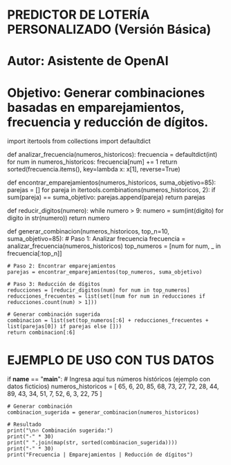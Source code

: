 # PREDICTOR DE LOTERÍA PERSONALIZADO (Versión Básica)
# Autor: Asistente de OpenAI
# Objetivo: Generar combinaciones basadas en emparejamientos, frecuencia y reducción de dígitos.

import itertools
from collections import defaultdict

def analizar_frecuencia(numeros_historicos):
    frecuencia = defaultdict(int)
    for num in numeros_historicos:
        frecuencia[num] += 1
    return sorted(frecuencia.items(), key=lambda x: x[1], reverse=True)

def encontrar_emparejamientos(numeros_historicos, suma_objetivo=85):
    parejas = []
    for pareja in itertools.combinations(numeros_historicos, 2):
        if sum(pareja) == suma_objetivo:
            parejas.append(pareja)
    return parejas

def reducir_digitos(numero):
    while numero > 9:
        numero = sum(int(digito) for digito in str(numero))
    return numero

def generar_combinacion(numeros_historicos, top_n=10, suma_objetivo=85):
    # Paso 1: Analizar frecuencia
    frecuencia = analizar_frecuencia(numeros_historicos)
    top_numeros = [num for num, _ in frecuencia[:top_n]]
    
    # Paso 2: Encontrar emparejamientos
    parejas = encontrar_emparejamientos(top_numeros, suma_objetivo)
    
    # Paso 3: Reducción de dígitos
    reducciones = [reducir_digitos(num) for num in top_numeros]
    reducciones_frecuentes = list(set([num for num in reducciones if reducciones.count(num) > 1]))
    
    # Generar combinación sugerida
    combinacion = list(set(top_numeros[:6] + reducciones_frecuentes + list(parejas[0]) if parejas else []))
    return combinacion[:6]

# EJEMPLO DE USO CON TUS DATOS
if __name__ == "__main__":
    # Ingresa aquí tus números históricos (ejemplo con datos ficticios)
    numeros_historicos = [
        65, 6, 20, 85, 68, 73, 27, 72, 28, 44,
        89, 43, 34, 51, 7, 52, 6, 3, 22, 75
    ]
    
    # Generar combinación
    combinacion_sugerida = generar_combinacion(numeros_historicos)
    
    # Resultado
    print("\n🔥 Combinación sugerida:")
    print("-" * 30)
    print(" ".join(map(str, sorted(combinacion_sugerida))))
    print("-" * 30)
    print("Frecuencia | Emparejamientos | Reducción de dígitos")

